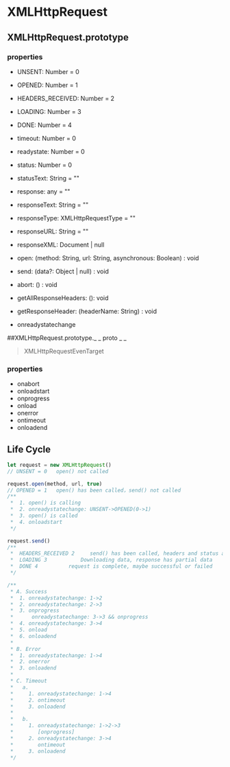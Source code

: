 # XMLHttpRequest

## XMLHttpRequest.prototype

### properties

- UNSENT: Number = 0
- OPENED: Number = 1
- HEADERS_RECEIVED: Number = 2
- LOADING: Number = 3
- DONE: Number = 4



- timeout: Number = 0

- readystate: Number = 0
- status: Number = 0
- statusText: String = ""
- response: any = ""
- responseText: String = ""
- responseType: XMLHttpRequestType = ""
- responseURL: String = ""
- responseXML: Document | null



- open: (method: String, url: String, asynchronous: Boolean) : void
- send: (data?: Object | null) : void
- abort: () : void
- getAllResponseHeaders: (): void
- getResponseHeader: (headerName: String) : void



- onreadystatechange

##XMLHttpRequest.prototype._ _ proto _ _

> XMLHttpRequestEvenTarget

### properties

- onabort
- onloadstart
- onprogress
- onload
- onerror
- ontimeout
- onloadend



## Life Cycle

```javascript
let request = new XMLHttpRequest()
// UNSENT = 0   open() not called

request.open(method, url, true)
// OPENED = 1   open() has been called，send() not called
/**
 *  1. open() is calling    
 *  2. onreadystatechange: UNSENT->OPENED(0->1)
 *  3. open() is called   
 *  4. onloadstart
 */

request.send()
/**
 *  HEADERS_RECEIVED 2     send() has been called, headers and status are avaliable
 *  LOADING 3           Downloading data, response has partial data
 *  DONE 4          request is complete, maybe successful or failed    
 */

/**
 * A. Success
 *  1. onreadystatechange: 1->2
 *  2. onreadystatechange: 2->3
 *  3. onprogress
 *      onreadystatechange: 3->3 && onprogress
 *  4. onreadystatechange: 3->4
 *  5. onload
 *  6. onloadend
 * 
 * B. Error
 *  1. onreadystatechange: 1->4
 *  2. onerror
 *  3. onloadend
 * 
 * C. Timeout
 *   a.
 *     1. onreadystatechange: 1->4
 *     2. ontimeout
 *     3. onloadend
 * 
 *   b.
 *     1. onreadystatechange: 1->2->3
 *        [onprogress]
 *     2. onreadystatechange: 3->4
 *        ontimeout
 *     3. onloadend
 */


```

